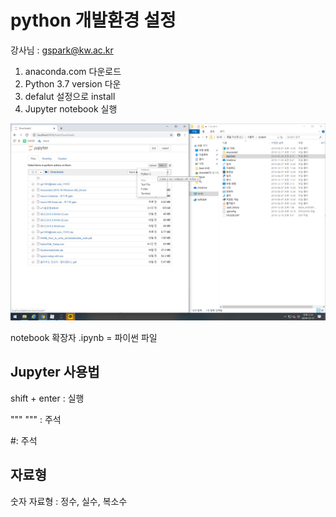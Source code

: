 # python 개발환경 설정

강사님 : gspark@kw.ac.kr

1. anaconda.com 다운로드
2. Python 3.7 version 다운
3. defalut 설정으로 install
4. Jupyter notebook 실행



![image-20191217141435767](images/image-20191217141435767.png)



notebook 확장자 .ipynb  =  파이썬 파일

##  Jupyter 사용법

shift + enter	:	실행

"""	"""	:	주석

#: 주석



## 자료형

숫자 자료형 : 정수, 실수, 복소수

